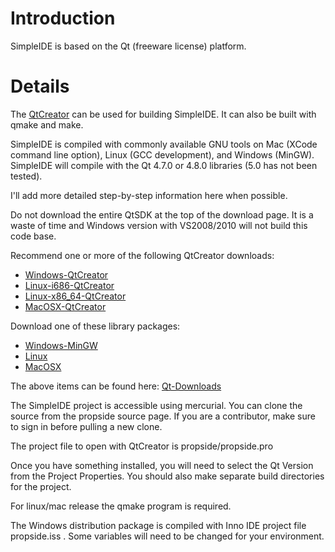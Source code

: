 # Introduction #

SimpleIDE is based on the Qt (freeware license) platform.

# Details #

The [QtCreator](http://qt.nokia.com/products/developer-tools) can be used for building SimpleIDE. It can also be built with qmake and make.

SimpleIDE is compiled with commonly available GNU tools on Mac (XCode command line option), Linux (GCC development), and Windows (MinGW). SimpleIDE will compile with the Qt 4.7.0 or 4.8.0 libraries (5.0 has not been tested).

I'll add more detailed step-by-step information here when possible.

Do not download the entire QtSDK at the top of the download page.
It is a waste of time and Windows version with VS2008/2010 will not build this code base.

Recommend one or more of the following QtCreator downloads:

  * [Windows-QtCreator](http://get.qt.nokia.com/qtcreator/qt-creator-win-opensource-2.5.0.exe)
  * [Linux-i686-QtCreator](http://get.qt.nokia.com/qtcreator/qt-creator-linux-x86-opensource-2.5.0.bin)
  * [Linux-x86\_64-QtCreator](http://get.qt.nokia.com/qtcreator/qt-creator-linux-x86_64-opensource-2.5.0.bin)
  * [MacOSX-QtCreator](http://get.qt.nokia.com/qtcreator/qt-creator-mac-opensource-2.5.0.dmg)

Download one of these library packages:

  * [Windows-MinGW](http://releases.qt-project.org/qt4/source/qt-win-opensource-4.8.1-mingw.exe)
  * [Linux](http://releases.qt-project.org/qt4/source/qt-everywhere-opensource-src-4.8.1.tar.gz)
  * [MacOSX](http://releases.qt-project.org/qt4/source/qt-mac-opensource-4.8.1.dmg)

The above items can be found here: [Qt-Downloads](http://qt-project.org/downloads)

The SimpleIDE project is accessible using mercurial. You can clone the source from the propside source page. If you are a contributor, make sure to sign in before pulling a new clone.

The project file to open with QtCreator is propside/propside.pro

Once you have something installed, you will need to select the Qt Version from the Project Properties. You should also make separate build directories for the project.

For linux/mac release the qmake program is required.

The Windows distribution package is compiled with Inno IDE project file propside.iss . Some variables will need to be changed for your environment.